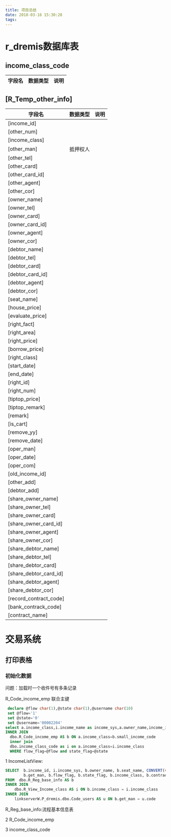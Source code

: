 ```yaml
---
title: 项目总结
date: 2018-03-16 15:30:28
tags:
---
```

# r_dremis数据库表

## income_class_code

|字段名|数据类型|说明|
|-------|-------|------|

## [R_Temp_other_info]

|字段名|数据类型|说明|
|-------|-------|------|
|[income_id]  |
|[other_num]	|
| [income_class] |
| [other_man]	 |抵押权人
| [other_tel]				   |
| [other_card]				   |
| [other_card_id]			   |
| [other_agent]				   |
| [other_cor]				   |
| [owner_name]				   |
| [owner_tel]				   |
| [owner_card]				   |
| [owner_card_id]			   |
| [owner_agent]				   |
| [owner_cor]				   |
| [debtor_name]				   |
| [debtor_tel]				   |
| [debtor_card]				   |
| [debtor_card_id]			   |
| [debtor_agent]				   |
| [debtor_cor]				   |
| [seat_name]				   |
| [house_price]				   |
| [evaluate_price]			   |
| [right_fact]				   |
| [right_area]				   |
| [right_price]				   |
| [borrow_price]				   |
| [right_class]				   |
| [start_date]				   |
| [end_date]					   |
| [right_id]					   |
| [right_num]				   |
| [tiptop_price]				   |
| [tiptop_remark]			   |
| [remark]					   |
| [is_cart]					   |
| [remove_yy]				   |
| [remove_date]				   |
| [oper_man]					   |
| [oper_date]				   |
| [oper_com]					   |
| [old_income_id]			   |
| [other_add]				   |
| [debtor_add]				   |
| [share_owner_name]			   |
| [share_owner_tel]			   |
| [share_owner_card]			   |
| [share_owner_card_id]		   |
| [share_owner_agent]		   |
| [share_owner_cor]			   |
| [share_debtor_name]		   |
| [share_debtor_tel]			   |
| [share_debtor_card]		   |
| [share_debtor_card_id]		   |
| [share_debtor_agent]		   |
| [share_debtor_cor]			   |
| [record_contract_code]		   |
| [bank_contrack_code]		   |
| [contract_name]			   |




# 交易系统

## 打印表格

### 初始化数据

问题：加载时一个收件号有多条记录

R_Code_income_emp 联合主键

```sql
 declare @flow char(1),@state char(1),@username char(10)
 set @flow='1'
 set @state='0'
 set @username='00002204'
select a.income_class,i.income_name as income_sys,a.owner_name,income_id,contract_code,a.oper_class from IncomeListView AS a  
INNER JOIN 
  dbo.R_Code_income_emp AS b ON a.income_class=b.small_income_code 
  inner join 
  dbo.income_class_code as i on a.income_class=i.income_class  
  WHERE flow_flag=@flow and state_flag=@state 
```

1 IncomeListView:

```sql
SELECT  b.income_id, i.income_sys, b.owner_name, b.seat_name, CONVERT(varchar(10), b.get_date, 120) AS get_date, u.name, 
        b.get_man, b.flow_flag, b.state_flag, b.income_class, b.contract_code, i.oper_class
FROM  dbo.R_Reg_base_info AS b 
INNER JOIN
    dbo.R_View_Income_class AS i ON b.income_class = i.income_class 
INNER JOIN
    linkserverW.P_dremis.dbo.Code_users AS u ON b.get_man = u.code
```

R_Reg_base_info:流程基本信息表

2 R_Code_income_emp


3 income_class_code






